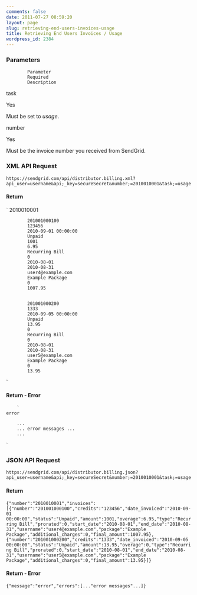 ```yaml
---
comments: false
date: 2011-07-27 08:59:20
layout: page
slug: retrieving-end-users-invoices-usage
title: Retrieving End Users Invoices / Usage
wordpress_id: 2384
---
```


### Parameters






		


			Parameter
			Required
			Description
		
		


			
task

			
Yes

			
Must be set to _usage_.

		
		


			
number

			
Yes

			
Must be the invoice number you received from
			SendGrid.

		




### XML API Request



`https://sendgrid.com/api/distributor.billing.xml?api_user=username&api;_key=secureSecret&number;=2010010001&task;=usage`



#### Return



`
	2010010001
	
		
			201001000100
			123456
			2010-09-01 00:00:00
			Unpaid
			1001
			6.95
			Recurring Bill
			0
			2010-08-01
			2010-08-31
			user4@example.com
			Example Package
			0
			1007.95
		
		
			201001000200
			1333
			2010-09-05 00:00:00
			Unpaid
			13.95
			0
			Recurring Bill
			0
			2010-08-01
			2010-08-31
			user5@example.com
			Example Package
			0
			13.95
		
	
`



#### Return - Error



		`
	error
	
		...
		... error messages ...
		...
	
`



### JSON API Request




`https://sendgrid.com/api/distributor.billing.json?api_user=username&api;_key=secureSecret&number;=2010010001&task;=usage`



#### Return



`{"number":"2010010001","invoices":
[{"number":"201001000100","credits":"123456","date_invoiced":"2010-09-01
00:00:00","status":"Unpaid","amount":1001,"overage":6.95,"type":"Recurring
Bill","prorated":0,"start_date":"2010-08-01","end_date":"2010-08-31","username":"user4@example.com","package":"Example
Package","additional_charges":0,"final_amount":1007.95},{"number":"201001000200","credits":"1333","date_invoiced":"2010-09-05
00:00:00","status":"Unpaid","amount":13.95,"overage":0,"type":"Recurring
Bill","prorated":0,"start_date":"2010-08-01","end_date":"2010-08-31","username":"user5@example.com","package":"Example
Package","additional_charges":0,"final_amount":13.95}]}`



#### Return - Error



`{"message":"error","errors":[..."error messages"...]}`

